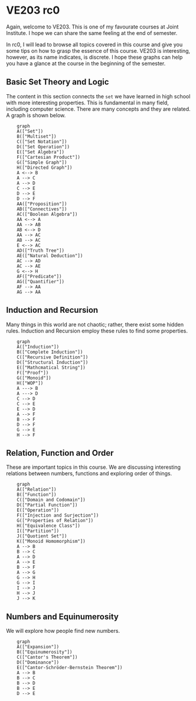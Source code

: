 # VE203 rc0

Again, welcome to VE203. This is one of my favourate courses at Joint Institute. I hope we can share the same feeling at the end of semester. 

In rc0, I will lead to browse all topics covered in this course and give you some tips on how to grasp the essence of this course. VE203 is interesting, however, as its name indicates, is discrete. I hope these graphs can help you have a glance at the course in the beginning of the semester.

## Basic Set Theory and Logic

The content in this section connects the `set` we have learned in high school with more interesting properties. This is fundamental in many field, including computer science. There are many concepts and they are related. A graph is shown below.

```mermaid
    graph
    A(["Set"])
    B(["Multiset"])
    C(["Set Notation"])
    D(["Set Operation"])
    E(["Set Algebra"])
    F(["Cartesian Product"])
    G(["Simple Graph"])
    H(["Directed Graph"])
    A <--> B
    A --> C
    A --> D
    C --> E
    D --> E
    D --> F
    AA(["Proposition"])
    AB(["Connectives"])
    AC(["Boolean Algebra"])
    AA <--> A
    AA --> AB
    AB <--> D
    AA --> AC
    AB --> AC
    E <--> AC
    AD(["Truth Tree"])
    AE(["Natural Deduction"])
    AC --> AD
    AC --> AE
    G <--> H
    AF(["Predicate"])
    AG(["Quantifier"])
    AF --> AA
    AG --> AA
```

## Induction and Recursion

Many things in this world are not chaotic; rather, there exist some hidden rules. Induction and Recursion employ these rules to find some properties.

```mermaid
    graph
    A(["Induction"])
    B(["Complete Induction"])
    C(["Recursive Definition"])
    D(["Structural Induction"])
    E(["Mathcmatical String"])
    F(["Proof"])
    G(["Monoid"])
    H(["WOP"])
    A ---> B
    A ---> D
    C --> D
    C --> E
    E --> D
    A --> F
    B --> F
    D --> F
    G --> E
    H --> F
```

## Relation, Function and Order

These are important topics in this course. We are discussing interesting relations between numbers, functions and exploring order of things.

```mermaid
    graph
    A(["Relation"])
    B(["Function"])
    C(["Domain and Codomain"])
    D(["Partial Function"])
    E(["Operation"])
    F(["Injection and Surjection"])
    G(["Properties of Relation"])
    H(["Equivalence Class"])
    I(["Partition"])
    J(["Quotient Set"])
    K(["Monoid Homomorphism"])
    A --> B
    B --> C
    A --> D
    A --> E
    B --> F
    A --> G
    G --> H
    G --> I
    I --> J
    H --> J
    J --> K
```

## Numbers and Equinumerosity

We will explore how people find new numbers.

```mermaid
    graph
    A(["Expansion"])
    B(["Equinumerosity"])
    C(["Cantor's Theorem"])
    D(["Dominance"])
    E(["Cantor-Schröder-Bernstein Theorem"])
    A --> B
    B --> C
    B --> D
    B --> E
    D --> E
```
